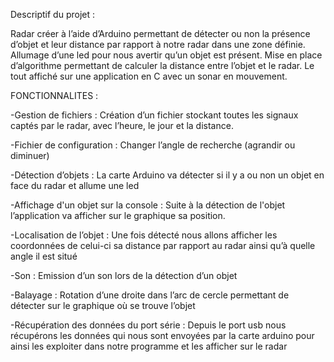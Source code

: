 Descriptif du projet :

Radar créer à l’aide d’Arduino permettant de détecter ou non la présence d’objet et leur distance par rapport à notre radar dans une zone définie.
Allumage d’une led pour nous avertir qu’un objet est présent.
Mise en place d’algorithme permettant de calculer la distance entre l’objet et le radar.
Le tout affiché sur une application en C avec un sonar en mouvement.

FONCTIONNALITES :

-Gestion de fichiers :
Création d’un fichier stockant toutes les signaux captés par le radar, avec l’heure, le jour et la distance.

-Fichier de configuration :
Changer l’angle de recherche (agrandir ou diminuer)

-Détection d’objets :
La carte Arduino va détecter si il y a ou non un objet en face du radar et allume une led

-Affichage d'un objet sur la console :
Suite à la détection de l'objet l’application va afficher sur le graphique sa position.

-Localisation de l’objet :
Une fois détecté nous allons afficher les coordonnées de celui-ci sa distance par rapport au radar ainsi qu’à quelle angle il est situé

-Son :
Emission d’un son lors de la détection d’un objet

-Balayage :
Rotation d’une droite dans l’arc de cercle permettant de détecter sur le graphique où se trouve l’objet

-Récupération des données du port série :
Depuis le port usb nous récupérons les données qui nous sont envoyées par la carte arduino pour ainsi les exploiter dans notre programme et les afficher sur le radar
